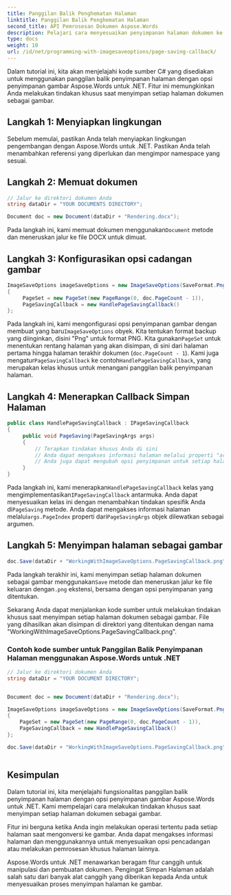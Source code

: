 ```yaml
---
title: Panggilan Balik Penghematan Halaman
linktitle: Panggilan Balik Penghematan Halaman
second_title: API Pemrosesan Dokumen Aspose.Words
description: Pelajari cara menyesuaikan penyimpanan halaman dokumen ke gambar dengan Aspose.Words untuk .NET.
type: docs
weight: 10
url: /id/net/programming-with-imagesaveoptions/page-saving-callback/
---
```


Dalam tutorial ini, kita akan menjelajahi kode sumber C# yang disediakan untuk menggunakan panggilan balik penyimpanan halaman dengan opsi penyimpanan gambar Aspose.Words untuk .NET. Fitur ini memungkinkan Anda melakukan tindakan khusus saat menyimpan setiap halaman dokumen sebagai gambar.

## Langkah 1: Menyiapkan lingkungan

Sebelum memulai, pastikan Anda telah menyiapkan lingkungan pengembangan dengan Aspose.Words untuk .NET. Pastikan Anda telah menambahkan referensi yang diperlukan dan mengimpor namespace yang sesuai.

## Langkah 2: Memuat dokumen

```csharp
// Jalur ke direktori dokumen Anda
string dataDir = "YOUR DOCUMENTS DIRECTORY";

Document doc = new Document(dataDir + "Rendering.docx");
```

 Pada langkah ini, kami memuat dokumen menggunakan`Document` metode dan meneruskan jalur ke file DOCX untuk dimuat.

## Langkah 3: Konfigurasikan opsi cadangan gambar

```csharp
ImageSaveOptions imageSaveOptions = new ImageSaveOptions(SaveFormat.Png)
{
     PageSet = new PageSet(new PageRange(0, doc.PageCount - 1)),
     PageSavingCallback = new HandlePageSavingCallback()
};
```

 Pada langkah ini, kami mengonfigurasi opsi penyimpanan gambar dengan membuat yang baru`ImageSaveOptions` obyek. Kita tentukan format backup yang diinginkan, disini "Png" untuk format PNG. Kita gunakan`PageSet` untuk menentukan rentang halaman yang akan disimpan, di sini dari halaman pertama hingga halaman terakhir dokumen (`doc.PageCount - 1`). Kami juga mengatur`PageSavingCallback` ke contoh`HandlePageSavingCallback`, yang merupakan kelas khusus untuk menangani panggilan balik penyimpanan halaman.

## Langkah 4: Menerapkan Callback Simpan Halaman

```csharp
public class HandlePageSavingCallback : IPageSavingCallback
{
     public void PageSaving(PageSavingArgs args)
     {
         // Terapkan tindakan khusus Anda di sini
         // Anda dapat mengakses informasi halaman melalui properti "args.PageIndex".
         // Anda juga dapat mengubah opsi penyimpanan untuk setiap halaman satu per satu
     }
}
```

 Pada langkah ini, kami menerapkan`HandlePageSavingCallback` kelas yang mengimplementasikan`IPageSavingCallback` antarmuka. Anda dapat menyesuaikan kelas ini dengan menambahkan tindakan spesifik Anda di`PageSaving` metode. Anda dapat mengakses informasi halaman melalui`args.PageIndex` properti dari`PageSavingArgs` objek dilewatkan sebagai argumen.

## Langkah 5: Menyimpan halaman sebagai gambar

```csharp
doc.Save(dataDir + "WorkingWithImageSaveOptions.PageSavingCallback.png", imageSaveOptions);
```

 Pada langkah terakhir ini, kami menyimpan setiap halaman dokumen sebagai gambar menggunakan`Save` metode dan meneruskan jalur ke file keluaran dengan`.png` ekstensi, bersama dengan opsi penyimpanan yang ditentukan.

Sekarang Anda dapat menjalankan kode sumber untuk melakukan tindakan khusus saat menyimpan setiap halaman dokumen sebagai gambar. File yang dihasilkan akan disimpan di direktori yang ditentukan dengan nama "WorkingWithImageSaveOptions.PageSavingCallback.png".

### Contoh kode sumber untuk Panggilan Balik Penyimpanan Halaman menggunakan Aspose.Words untuk .NET


```csharp 
// Jalur ke direktori dokumen Anda
string dataDir = "YOUR DOCUMENT DIRECTORY"; 


Document doc = new Document(dataDir + "Rendering.docx");

ImageSaveOptions imageSaveOptions = new ImageSaveOptions(SaveFormat.Png)
{
	PageSet = new PageSet(new PageRange(0, doc.PageCount - 1)),
	PageSavingCallback = new HandlePageSavingCallback()
};

doc.Save(dataDir + "WorkingWithImageSaveOptions.PageSavingCallback.png", imageSaveOptions);
        
```

## Kesimpulan

Dalam tutorial ini, kita menjelajahi fungsionalitas panggilan balik penyimpanan halaman dengan opsi penyimpanan gambar Aspose.Words untuk .NET. Kami mempelajari cara melakukan tindakan khusus saat menyimpan setiap halaman dokumen sebagai gambar.

Fitur ini berguna ketika Anda ingin melakukan operasi tertentu pada setiap halaman saat mengonversi ke gambar. Anda dapat mengakses informasi halaman dan menggunakannya untuk menyesuaikan opsi pencadangan atau melakukan pemrosesan khusus halaman lainnya.

Aspose.Words untuk .NET menawarkan beragam fitur canggih untuk manipulasi dan pembuatan dokumen. Pengingat Simpan Halaman adalah salah satu dari banyak alat canggih yang diberikan kepada Anda untuk menyesuaikan proses menyimpan halaman ke gambar.